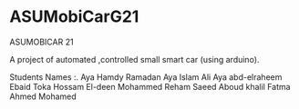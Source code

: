 # ASUMobiCarG21

ASUMOBICAR  21

A project of automated ,controlled small smart car (using arduino).

Students Names :.
Aya Hamdy  Ramadan
Aya Islam Ali
Aya abd-elraheem Ebaid
Toka Hossam El-deen Mohammed
Reham Saeed Aboud khalil
Fatma Ahmed Mohamed
